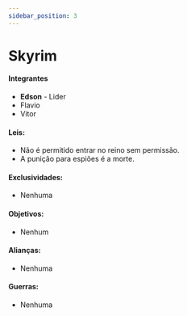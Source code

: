 ```yaml
---
sidebar_position: 3
---
```


# Skyrim

#### Integrantes

- **Edson** - Lider
- Flavio
- Vitor

#### Leis:

- Não é permitido entrar no reino sem permissão.
- A punição para espiões é a morte.

#### Exclusividades:

- Nenhuma

#### Objetivos:

- Nenhum

#### Alianças:

- Nenhuma

#### Guerras:

- Nenhuma
